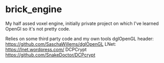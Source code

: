 # brick_engine
My half assed voxel engine, initially private project on which I've learned OpenGl so it's not pretty code.

Relies on some third party code and my own tools
dglOpenGL header: https://github.com/SaschaWillems/dglOpenGL
LNet: https://lnet.wordpress.com/
DCPCrypt https://github.com/SnakeDoctor/DCPcrypt
